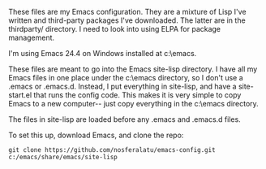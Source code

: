 These files are my Emacs configuration. They are a mixture of Lisp I've written and third-party packages I've
downloaded. The latter are in the thirdparty/ directory. I need to look into using ELPA for package management.

I'm using Emacs 24.4 on Windows installed at c:\emacs.

These files are meant to go into the Emacs site-lisp directory. I have all my Emacs files in one place under the
c:\emacs directory, so I don't use a .emacs or .emacs.d. Instead, I put everything in site-lisp, and have a site-start.el
that runs the config code. This makes it is very simple to copy Emacs to a new computer-- just copy
everything in the c:\emacs directory.

The files in site-lisp are loaded before any .emacs and .emacs.d files.

To set this up, download Emacs, and clone the repo:
```
git clone https://github.com/nosferalatu/emacs-config.git c:/emacs/share/emacs/site-lisp
```
